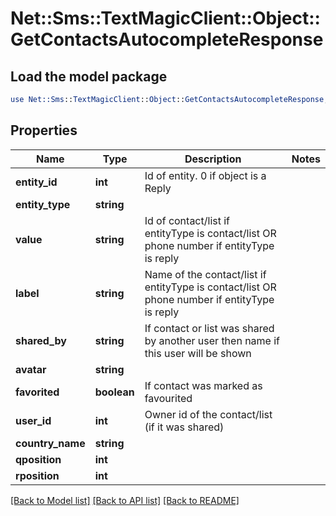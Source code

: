 # Net::Sms::TextMagicClient::Object::GetContactsAutocompleteResponse

## Load the model package
```perl
use Net::Sms::TextMagicClient::Object::GetContactsAutocompleteResponse;
```

## Properties
Name | Type | Description | Notes
------------ | ------------- | ------------- | -------------
**entity_id** | **int** | Id of entity. 0 if object is a Reply | 
**entity_type** | **string** |  | 
**value** | **string** | Id of contact/list if entityType is contact/list OR phone number if entityType is reply | 
**label** | **string** | Name of the contact/list if entityType is contact/list OR phone number if entityType is reply | 
**shared_by** | **string** | If contact or list was shared by another user then name if this user will be shown | 
**avatar** | **string** |  | 
**favorited** | **boolean** | If contact was marked as favourited | 
**user_id** | **int** | Owner id of the contact/list (if it was shared) | 
**country_name** | **string** |  | 
**qposition** | **int** |  | 
**rposition** | **int** |  | 

[[Back to Model list]](../README.md#documentation-for-models) [[Back to API list]](../README.md#documentation-for-api-endpoints) [[Back to README]](../README.md)


